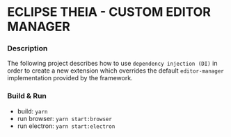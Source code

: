 # ECLIPSE THEIA - CUSTOM EDITOR MANAGER

### Description

The following project describes how to use `dependency injection (DI)` in order to create a new extension which overrides the default `editor-manager` implementation provided by the framework.


### Build & Run

- build: `yarn`
- run browser: `yarn start:browser`
- run electron: `yarn start:electron`
